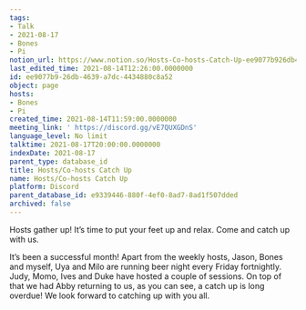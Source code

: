 ```yaml
---
tags:
- Talk
- 2021-08-17
- Bones
- Pi
notion_url: https://www.notion.so/Hosts-Co-hosts-Catch-Up-ee9077b926db4639a7dc4434880c8a52
last_edited_time: 2021-08-14T12:26:00.0000000
id: ee9077b9-26db-4639-a7dc-4434880c8a52
object: page
hosts:
- Bones
- Pi
created_time: 2021-08-14T11:59:00.0000000
meeting_link: ' https://discord.gg/vE7QUXGDnS'
language_level: No limit
talktime: 2021-08-17T20:00:00.0000000
indexDate: 2021-08-17
parent_type: database_id
title: Hosts/Co-hosts Catch Up
name: Hosts/Co-hosts Catch Up
platform: Discord
parent_database_id: e9339446-880f-4ef0-8ad7-8ad1f507dded
archived: false
---
```









Hosts gather up! It’s time to put your feet up and relax. Come and catch up with us.

It’s been a successful month! Apart from the weekly hosts, Jason, Bones and myself, Uya and Milo are running beer night every Friday fortnightly. Judy, Momo, Ives and Duke have hosted a couple of sessions. On top of that we had Abby returning to us, as you can see, a catch up is long overdue! We look forward to catching up with you all.

















